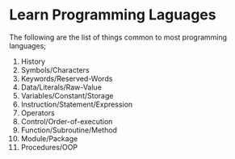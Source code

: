 # Learn Programming Laguages

The following are the list of things common to most programming languages;

1.  History
2.  Symbols/Characters
3.  Keywords/Reserved-Words
4.  Data/Literals/Raw-Value
5.  Variables/Constant/Storage
6.  Instruction/Statement/Expression
7.  Operators
8.  Control/Order-of-execution
9.  Function/Subroutine/Method
10. Module/Package
11. Procedures/OOP
